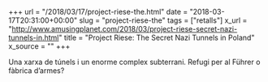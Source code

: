 +++
url = "/2018/03/17/project-riese-the.html"
date = "2018-03-17T20:31:00+00:00"
slug = "project-riese-the"
tags = ["retalls"]
x_url = "http://www.amusingplanet.com/2018/03/project-riese-secret-nazi-tunnels-in.html"
title = "Project Riese: The Secret Nazi Tunnels in Poland"
x_source = ""
+++


Una xarxa de túnels i un enorme complex subterrani. Refugi per al Führer o fàbrica d’armes?

